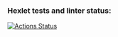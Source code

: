 ### Hexlet tests and linter status:
[![Actions Status](https://github.com/kondratievSE/qa-engineer-project-85/actions/workflows/hexlet-check.yml/badge.svg)](https://github.com/kondratievSE/qa-engineer-project-85/actions)